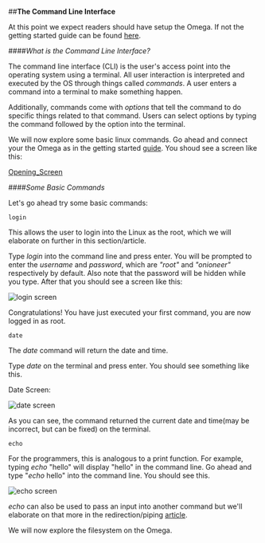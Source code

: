 ##**The Command Line Interface**





At this point we expect readers should have setup the Omega. If not the getting started guide can be found [here](https://wiki.onion.io/get-started).



####_What is the Command Line Interface?_



The command line interface (CLI) is the user's access point into the operating system using a terminal. All user interaction is interpreted and executed by the OS through things called _commands_. A user enters a command into a terminal to make something happen. 



Additionally, commands come with _options_ that tell the command to do specific things related to that command. Users can select options by typing the command followed by the option into the terminal.



We will now explore some basic linux commands. Go ahead and connect your the Omega as in the getting started [guide](https://wiki.onion.io/get-started). You shoud see a screen like this:









[Opening_Screen](http://i.imgur.com/tRPQy5O.png)



####_Some Basic Commands_



Let's go ahead try some basic commands:



<pre><code>login</code></pre>       



This allows the user to login into the Linux as the root, which we will elaborate on further in this section/article. 



Type _login_ into the command line and press enter. You will be prompted to enter the _username_ and _password_, which are _"root"_ and _"onioneer"_ respectively by default. Also note that the password will be hidden while you type. After that you should see a screen like this:





![login screen](http://imgur.com/hxuce5C "Login Screen")



Congratulations! You have just executed your first command, you are now logged in as root.



<pre><code>date</code></pre> 



The _date_ command will return the date and time.



Type _date_ on the terminal and press enter. You should see something like this.



Date Screen: 



![date screen](http://imgur.com/qSmPt1Q "Date Screen")



As you can see, the command returned the current date and time(may be incorrect, but can be fixed) on the terminal.



<pre><code>echo</code></pre>



For the programmers, this is analogous to a print function. For example, typing _echo_ "hello" will display "hello" in the command line. Go ahead and type "_echo_ hello" into the command line. You should see this. 






![echo screen](http://imgur.com/dtD91g3 "Echo Screen")



_echo_ can also be used to pass an input into another command but we'll elaborate on that more in the redirection/piping [article](https://wiki.onion.io/Tutorials/LinuxBasics/Redirection_Part4).





We will now explore the filesystem on the Omega. 
